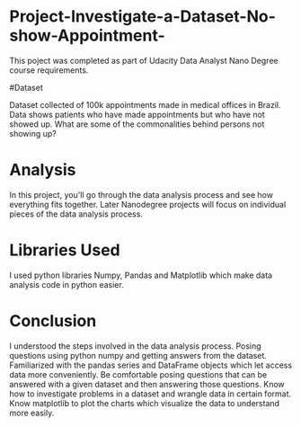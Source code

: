 # Project-Investigate-a-Dataset-No-show-Appointment-
This poject was completed as part of Udacity Data Analyst Nano Degree course requirements.

#Dataset

Dataset collected of 100k appointments made in medical offices in Brazil. Data shows patients who have made appointments but who have not showed up.
What are some of the commonalities behind persons not showing up? 
# Analysis

In this project, you'll go through the data analysis process and see how everything fits together.
Later Nanodegree projects will focus on individual pieces of the data analysis process.

# Libraries Used

I used python libraries Numpy, Pandas and Matplotlib which make data analysis code in python easier.

# Conclusion

I understood the steps involved in the data analysis process.
Posing questions using python numpy and getting answers from the dataset.
Familiarized with the pandas series and DataFrame objects which let access data more conveniently. Be comfortable posing questions that can be answered with a given dataset and then answering those questions.
Know how to investigate problems in a dataset and wrangle data in certain format.
Know matplotlib to plot the charts which visualize the data to understand more easily.
